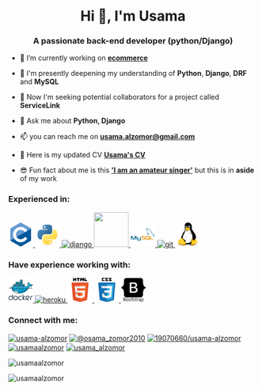 <h1 align="center">Hi 👋, I'm Usama</h1>
<h3 align="center">A passionate back-end developer (python/Django)</h3>

- 🔭 I’m currently working on [**ecommerce**](https://github.com/usamaalzomor/e-commerce)

- 🌱 I'm presently deepening my understanding of **Python**, **Django**, **DRF** and **MySQL**

- 👯 Now I'm seeking potential collaborators for a project called **ServiceLink**

- 💬 Ask me about **Python, Django**

- 📫 you can reach me on **usama.alzomor@gmail.com**

- 📄 Here is my updated CV [**Usama's CV**](https://drive.google.com/file/d/1ttGjATcDzGP2wqybgfkpUzmCapEJnxGC/view?usp=sharing)

- 😎 Fun fact about me is this [**'I am an amateur singer'**](https://www.facebook.com/100001326958457/videos/3215626085158258/) but this is in **aside** of my work



<h3 align="left">Experienced in:</h3>
<p align="left"> 
<a href="https://www.cprogramming.com/" target="_blank" rel="noreferrer"> <img src="https://raw.githubusercontent.com/devicons/devicon/master/icons/c/c-original.svg" alt="c" width="50" height="50"/> </a><a href="https://www.python.org" target="_blank" rel="noreferrer"> <img src="https://raw.githubusercontent.com/devicons/devicon/master/icons/python/python-original.svg" alt="python" width="50" height="50"/> </a><a href="https://www.djangoproject.com/" target="_blank" rel="noreferrer"> <img src="https://cdn.worldvectorlogo.com/logos/django.svg" alt="django" width="50" height="50"/><a href="https://www.django-rest-framework.org/" target="_blank" rel="noreferrer"> <img src="https://icon.icepanel.io/Technology/png-shadow-512/Django-REST.png" width="70" height="70"/> </a> </a><a href="https://www.mysql.com/" target="_blank" rel="noreferrer"> <img src="https://raw.githubusercontent.com/devicons/devicon/master/icons/mysql/mysql-original-wordmark.svg" alt="mysql" width="50" height="50"/> <a href="https://git-scm.com/" target="_blank" rel="noreferrer"> <img src="https://www.vectorlogo.zone/logos/git-scm/git-scm-icon.svg" alt="git" width="50" height="50"/> </a> <a href="https://www.linux.org/" target="_blank" rel="noreferrer"> <img src="https://raw.githubusercontent.com/devicons/devicon/master/icons/linux/linux-original.svg" alt="linux" width="50" height="50"/> </a>
</p>

<h3 align="left">Have experience working with:</h3>
<p align="left"> 
</a> <a href="https://www.docker.com/" target="_blank" rel="noreferrer"> <img src="https://raw.githubusercontent.com/devicons/devicon/master/icons/docker/docker-original-wordmark.svg" alt="docker" width="50" height="50"/> </a> <a href="https://heroku.com" target="_blank" rel="noreferrer"> <img src="https://www.vectorlogo.zone/logos/heroku/heroku-icon.svg" alt="heroku" width="50" height="50"/> </a> <a href="https://www.w3.org/html/" target="_blank" rel="noreferrer"> <img src="https://raw.githubusercontent.com/devicons/devicon/master/icons/html5/html5-original-wordmark.svg" alt="html5" width="50" height="50"/> </a> <a href="https://www.w3schools.com/css/" target="_blank" rel="noreferrer"> <img src="https://raw.githubusercontent.com/devicons/devicon/master/icons/css3/css3-original-wordmark.svg" alt="css3" width="50" height="50"/> </a><a href="https://getbootstrap.com" target="_blank" rel="noreferrer"> <img src="https://raw.githubusercontent.com/devicons/devicon/master/icons/bootstrap/bootstrap-plain-wordmark.svg" alt="bootstrap" width="50" height="50"/> </a> 
</p>


<h3 align="left">Connect with me:</h3>
<p align="left">
<a href="https://linkedin.com/in/usama-alzomor" target="blank"><img align="center" src="https://raw.githubusercontent.com/rahuldkjain/github-profile-readme-generator/master/src/images/icons/Social/linked-in-alt.svg" alt="usama-alzomor" height="30" width="40" /></a>
<a href="https://www.hackerrank.com/osama_zomor2010?hr_r=1" target="blank"><img align="center" src="https://raw.githubusercontent.com/rahuldkjain/github-profile-readme-generator/master/src/images/icons/Social/hackerrank.svg" alt="@osama_zomor2010" height="30" width="40" /></a>
<a href="https://stackoverflow.com/users/19070660/usama-alzomor" target="blank"><img align="center" src="https://raw.githubusercontent.com/rahuldkjain/github-profile-readme-generator/master/src/images/icons/Social/stack-overflow.svg" alt="19070660/usama-alzomor" height="30" width="40" /></a>
<a href="https://fb.com/usamaalzomor" target="blank"><img align="center" src="https://raw.githubusercontent.com/rahuldkjain/github-profile-readme-generator/master/src/images/icons/Social/facebook.svg" alt="usamaalzomor" height="30" width="40" /></a>
<a href="https://twitter.com/usama_alzomor" target="blank"><img align="center" src="https://raw.githubusercontent.com/rahuldkjain/github-profile-readme-generator/master/src/images/icons/Social/twitter.svg" alt="usama_alzomor" height="30" width="40" /></a>
</p>

<p>&nbsp;<img align="left" src="https://github-readme-stats.vercel.app/api?username=usamaalzomor&show_icons=true&locale=en" alt="usamaalzomor" /></p>

<p><img align="left" src="https://github-readme-stats.vercel.app/api/top-langs?username=usamaalzomor&show_icons=true&locale=en&layout=compact" alt="usamaalzomor" /></p>





















<!-- ### Hi there, Hope you are well.

### I am a Python & Django Developer

---

- 🌱 I’m currently learning Django by doing an E-commerce project called storefront
- 👯 I’m seeking for an internship or a junior role as a Django developer
- 💬 Ask me about any thing you need, and I promise if I have any information I will till you about
- ⚡ Fun fact: I am a singer but it's something in aside of my work


### Languages and Tools:
<div>
    <img src="c.png" alt="C language" width="40" height="40" >&nbsp;&nbsp;
    <img src="python.jpeg" alt="Python" width="40" height="40" >&nbsp;&nbsp;
    <img src="django.jpg" alt="Django" width="40" height="40" >&nbsp;&nbsp;
    <img src="DRF logo.png" alt="DRF" width="40" height="40" >&nbsp;&nbsp;
    <img src="database.png" alt="Database" width="40" height="40" >&nbsp;&nbsp;
    <img src="Mysql.png" alt="Mysql" width="40" height="40" >&nbsp;&nbsp;
    <img src="git.png" alt="Git" width="40" height="40" >&nbsp;&nbsp;
    <img src="HTML.png" alt="HTML" width="40" height="40" >&nbsp;&nbsp;
    <img src="CSS.png" alt="CSS" width="40" height="40" >&nbsp;&nbsp;

</div> -->


<!--
**usamaalzomor/usamaalzomor** is a ✨ _special_ ✨ repository because its `README.md` (this file) appears on your GitHub profile.

Here are some ideas to get you started:

- 🔭 I’m currently working on ...
- 🌱 I’m currently learning ...
- 👯 I’m looking to collaborate on ...
- 🤔 I’m looking for help with ...
- 💬 Ask me about ...
- 📫 How to reach me: ...
- 😄 Pronouns: ...
- ⚡ Fun fact: ...
-->
